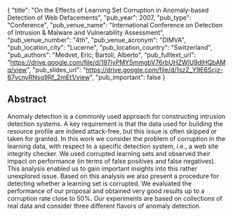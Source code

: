 {
  "title": "On the Effects of Learning Set Corruption in Anomaly-based Detection of Web Defacements",
  "pub_year": 2007,
  "pub_type": "Conference",
  "pub_venue_name": "International Conference on Detection of Intrusion & Malware and Vulnerability Assessment",
  "pub_venue_number": "4th",
  "pub_venue_acronym": "DIMVA",
  "pub_location_city": "Lucerne",
  "pub_location_country": "Switzerland",
  "pub_authors": "Medvet, Eric; Bartoli, Alberto",
  "pub_fulltext_url": "https://drive.google.com/file/d/197lyPMYSmmgbV76rbUHZWlU9dlHQbAMq/view",
  "pub_slides_url": "https://drive.google.com/file/d/1szZ_Y9E6Scjz-87vcnyRNsq9Rf_2mEt1/view",
  "pub_important": false
}

## Abstract
Anomaly detection is a commonly used approach for constructing intrusion detection systems. A key requirement is that the data used for building the resource profile are indeed attack-free, but this issue is often skipped or taken for granted. In this work we consider the problem of corruption in the learning data, with respect to a specific detection system, i.e., a web site integrity checker. We used corrupted learning sets and observed their impact on performance (in terms of false positives and false negatives). This analysis enabled us to gain important insights into this rather unexplored issue. Based on this analysis we also present a procedure for detecting whether a learning set is corrupted. We evaluated the performance of our proposal and obtained very good results up to a corruption rate close to 50\%. Our experiments are based on collections of real data and consider three different flavors of anomaly detection.
